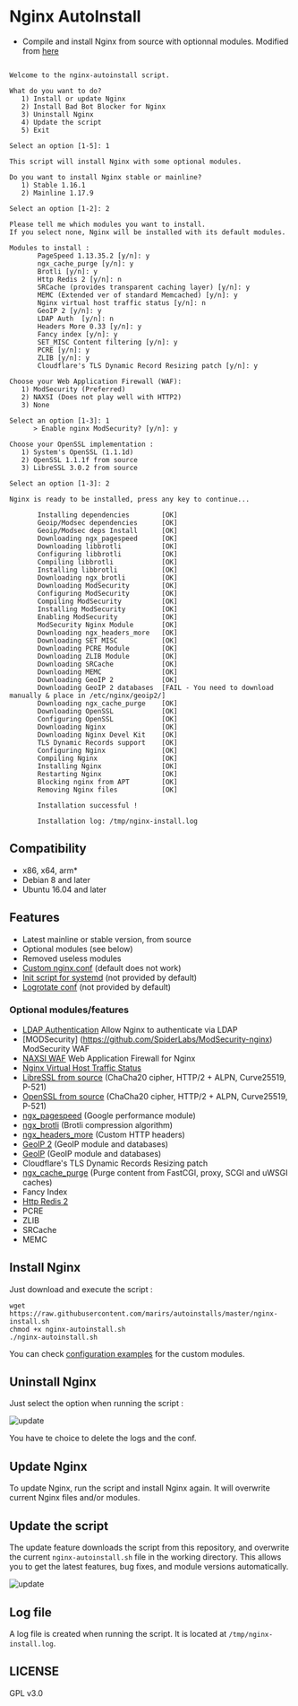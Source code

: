 # Nginx AutoInstall

- Compile and install Nginx from source with optionnal modules. Modified from [here](https://github.com/Angristan/nginx-autoinstall)

```

Welcome to the nginx-autoinstall script.

What do you want to do?
   1) Install or update Nginx
   2) Install Bad Bot Blocker for Nginx
   3) Uninstall Nginx
   4) Update the script
   5) Exit

Select an option [1-5]: 1

This script will install Nginx with some optional modules.

Do you want to install Nginx stable or mainline?
   1) Stable 1.16.1
   2) Mainline 1.17.9

Select an option [1-2]: 2

Please tell me which modules you want to install.
If you select none, Nginx will be installed with its default modules.

Modules to install :
       PageSpeed 1.13.35.2 [y/n]: y
       ngx_cache_purge [y/n]: y
       Brotli [y/n]: y
       Http Redis 2 [y/n]: n
       SRCache (provides transparent caching layer) [y/n]: y
       MEMC (Extended ver of standard Memcached) [y/n]: y
       Nginx virtual host traffic status [y/n]: n
       GeoIP 2 [y/n]: y
       LDAP Auth  [y/n]: n
       Headers More 0.33 [y/n]: y
       Fancy index [y/n]: y
       SET_MISC Content filtering [y/n]: y
       PCRE [y/n]: y
       ZLIB [y/n]: y
       Cloudflare's TLS Dynamic Record Resizing patch [y/n]: y

Choose your Web Application Firewall (WAF):
   1) ModSecurity (Preferred)
   2) NAXSI (Does not play well with HTTP2)
   3) None

Select an option [1-3]: 1
      > Enable nginx ModSecurity? [y/n]: y

Choose your OpenSSL implementation :
   1) System's OpenSSL (1.1.1d)
   2) OpenSSL 1.1.1f from source
   3) LibreSSL 3.0.2 from source 

Select an option [1-3]: 2

Nginx is ready to be installed, press any key to continue...

       Installing dependencies        [OK]
       Geoip/Modsec dependencies      [OK]
       Geoip/Modsec deps Install      [OK]
       Downloading ngx_pagespeed      [OK]
       Downloading libbrotli          [OK]
       Configuring libbrotli          [OK]
       Compiling libbrotli            [OK]
       Installing libbrotli           [OK]
       Downloading ngx_brotli         [OK]
       Downloading ModSecurity        [OK]
       Configuring ModSecurity        [OK]
       Compiling ModSecurity          [OK]
       Installing ModSecurity         [OK]
       Enabling ModSecurity           [OK]
       ModSecurity Nginx Module       [OK]
       Downloading ngx_headers_more   [OK]
       Downloading SET MISC           [OK]
       Downloading PCRE Module        [OK]
       Downloading ZLIB Module        [OK]
       Downloading SRCache            [OK]
       Downloading MEMC               [OK]
       Downloading GeoIP 2            [OK]
       Downloading GeoIP 2 databases  [FAIL - You need to download manually & place in /etc/nginx/geoip2/]
       Downloading ngx_cache_purge    [OK]
       Downloading OpenSSL            [OK]
       Configuring OpenSSL            [OK]
       Downloading Nginx              [OK]
       Downloading Nginx Devel Kit    [OK]
       TLS Dynamic Records support    [OK]
       Configuring Nginx              [OK]
       Compiling Nginx                [OK]
       Installing Nginx               [OK]
       Restarting Nginx               [OK]
       Blocking nginx from APT        [OK]
       Removing Nginx files           [OK]

       Installation successful !

       Installation log: /tmp/nginx-install.log         
```

## Compatibility

* x86, x64, arm*
* Debian 8 and later
* Ubuntu 16.04 and later

## Features

- Latest mainline or stable version, from source
- Optional modules (see below)
- Removed useless modules
- [Custom nginx.conf](https://github.com/marirs/autoinstalls/blob/master/conf/nginx.conf) (default does not work)
- [Init script for systemd](https://github.com/marirs/autoinstalls/blob/master/conf/nginx.service) (not provided by default)
- [Logrotate conf](https://github.com/marirs/autoinstalls/blob/master/conf/nginx-logrotate) (not provided by default)

### Optional modules/features

- [LDAP Authentication](https://github.com/kvspb/nginx-auth-ldap) Allow Nginx to authenticate via LDAP
- [MODSecurity] (https://github.com/SpiderLabs/ModSecurity-nginx) ModSecurity WAF
- [NAXSI WAF](https://github.com/nbs-system/naxsi) Web Application Firewall for Nginx
- [Nginx Virtual Host Traffic Status](https://github.com/vozlt/nginx-module-vts)
- [LibreSSL from source](http://www.libressl.org/) (ChaCha20 cipher, HTTP/2 + ALPN, Curve25519, P-521)
- [OpenSSL from source](https://www.openssl.org/) (ChaCha20 cipher, HTTP/2 + ALPN, Curve25519, P-521)
- [ngx_pagespeed](https://github.com/pagespeed/ngx_pagespeed) (Google performance module)
- [ngx_brotli](https://github.com/google/ngx_brotli) (Brotli compression algorithm)
- [ngx_headers_more](https://github.com/openresty/headers-more-nginx-module) (Custom HTTP headers)
- [GeoIP 2](https://www.nginx.com/products/nginx/modules/geoip2/) (GeoIP module and databases)
- [GeoIP](http://dev.maxmind.com/geoip/geoip2/geolite2/) (GeoIP module and databases)
- Cloudflare's TLS Dynamic Records Resizing patch
- [ngx_cache_purge](https://github.com/FRiCKLE/ngx_cache_purge) (Purge content from FastCGI, proxy, SCGI and uWSGI caches)
- Fancy Index
- [Http Redis 2](https://www.nginx.com/resources/wiki/modules/redis/)
- PCRE
- ZLIB
- SRCache
- MEMC

## Install Nginx

Just download and execute the script :
```
wget https://raw.githubusercontent.com/marirs/autoinstalls/master/nginx-install.sh
chmod +x nginx-autoinstall.sh
./nginx-autoinstall.sh
```

You can check [configuration examples](https://github.com/marirs/autoinstalls/tree/master/conf) for the custom modules.

## Uninstall Nginx

Just select the option when running the script :

![update](https://lut.im/Hj7wJKWwke/WZqeHT1QwwGfKXFf.png)

You have te choice to delete the logs and the conf.

## Update Nginx

To update Nginx, run the script and install Nginx again. It will overwrite current Nginx files and/or modules.

## Update the script

The update feature downloads the script from this repository, and overwrite the current `nginx-autoinstall.sh` file in the working directory. This allows you to get the latest features, bug fixes, and module versions automatically.

![update](https://lut.im/uQSSVxAz09/zhZRuvJjZp2paLHm.png)

## Log file

A log file is created when running the script. It is located at `/tmp/nginx-install.log`.


## LICENSE

GPL v3.0

